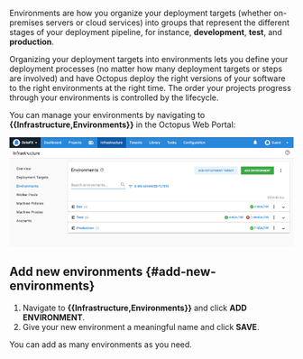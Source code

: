 Environments are how you organize your deployment targets (whether on-premises servers or cloud services) into groups that represent the different stages of your deployment pipeline, for instance, **development**, **test**, and **production**.

Organizing your deployment targets into environments lets you define your deployment processes (no matter how many deployment targets or steps are involved) and have Octopus deploy the right versions of your software to the right environments at the right time. The order your projects progress through your environments is controlled by the lifecycle.

You can manage your environments by navigating to **{{Infrastructure,Environments}}** in the Octopus Web Portal:

![The environments area of Octopus Deploy](docs/shared-content/concepts/images/environments.png "width=500")

## Add new environments {#add-new-environments}

1. Navigate to **{{Infrastructure,Environments}}** and click **ADD ENVIRONMENT**.
1. Give your new environment a meaningful name and click **SAVE**.

You can add as many environments as you need.